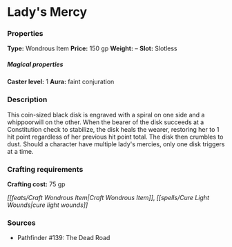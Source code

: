 ﻿---
Title: "Lady's Mercy"
Type: "Wondrous Item"
Price: "150 gp"
Weight: "–"
Slot: "Slotless"
Caster level: "1"
Aura: "faint conjuration"
Description: |
  "This coin-sized black disk is engraved with a spiral on one side and a whippoorwill on the other. When the bearer of the disk succeeds at a Constitution check to stabilize, the disk heals the wearer, restoring her to 1 hit point regardless of her previous hit point total. The disk then crumbles to dust. Should a character have multiple _lady's mercies_, only one disk triggers at a time."
Crafting cost: "75 gp"
Sources: "['Pathfinder #139: The Dead Road']"
---

# Lady's Mercy

### Properties

**Type:** Wondrous Item **Price:** 150 gp **Weight:** – **Slot:** Slotless

##### Magical properties

**Caster level:** 1 **Aura:** faint conjuration

### Description

This coin-sized black disk is engraved with a spiral on one side and a whippoorwill on the other. When the bearer of the disk succeeds at a Constitution check to stabilize, the disk heals the wearer, restoring her to 1 hit point regardless of her previous hit point total. The disk then crumbles to dust. Should a character have multiple lady's mercies, only one disk triggers at a time.

### Crafting requirements

**Crafting cost:** 75 gp

_[[feats/Craft Wondrous Item|Craft Wondrous Item]]_, _[[spells/Cure Light Wounds|cure light wounds]]_

### Sources

* Pathfinder #139: The Dead Road